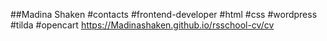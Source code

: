 ##Madina Shaken
#contacts
#frontend-developer
#html
#css
#wordpress
#tilda
#opencart
https://Madinashaken.github.io/rsschool-cv/cv

